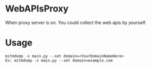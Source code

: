 # WebAPIsProxy
When proxy server is on. You could collect the web apis by  yourself.

# Usage
```
mitmdump -s main.py --set domain=<YourDomainNameHere>
Ex: mitmdump -s main.py --set domain=example.com
```
